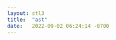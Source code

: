 ```yaml
---
layout: stl3
title:  "ast"
date:   2022-09-02 06:24:14 -0700
---
```


<script src="https://embed.github.com/view/3d/Humanconsumerr/xkivy.github.io/main/xiaoluoboding-2021.stl"></script>
